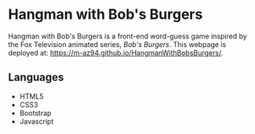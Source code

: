 # Hangman with Bob's Burgers 

Hangman with Bob's Burgers is a front-end word-guess game inspired by the Fox Television animated series, _Bob's Burgers_. This webpage is deployed at: https://m-az94.github.io/HangmanWithBobsBurgers/.

## Languages 
* HTML5
* CSS3
* Bootstrap
* Javascript
